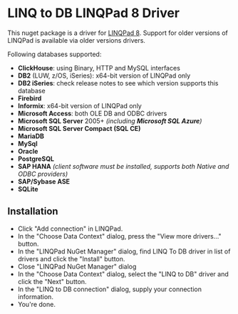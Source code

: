 # LINQ to DB LINQPad 8 Driver

This nuget package is a driver for [LINQPad 8](http://www.linqpad.net). Support for older versions of LINQPad is available via older versions drivers.

Following databases supported:

- **ClickHouse**: using Binary, HTTP and MySQL interfaces
- **DB2** (LUW, z/OS, iSeries): x64-bit version of LINQPad only
- **DB2 iSeries**: check release notes to see which version supports this database
- **Firebird**
- **Informix**: x64-bit version of LINQPad only
- **Microsoft Access**: both OLE DB and ODBC drivers
- **Microsoft SQL Server** 2005+ *(including **Microsoft SQL Azure**)*
- **Microsoft SQL Server Compact (SQL CE)**
- **MariaDB**
- **MySql**
- **Oracle**
- **PostgreSQL**
- **SAP HANA** *(client software must be installed, supports both Native and ODBC providers)*
- **SAP/Sybase ASE**
- **SQLite**

## Installation

- Click "Add connection" in LINQPad.
- In the "Choose Data Context" dialog, press the "View more drivers..." button.
- In the "LINQPad NuGet Manager" dialog, find LINQ To DB driver in list of drivers and click the "Install" button.
- Close "LINQPad NuGet Manager" dialog
- In the "Choose Data Context" dialog, select the "LINQ to DB" driver and click the "Next" button.
- In the "LINQ to DB connection" dialog, supply your connection information.
- You're done.
